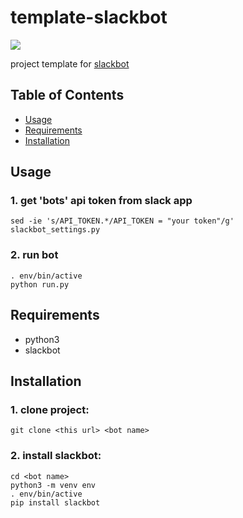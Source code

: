 # template-slackbot
[![](https://img.shields.io/badge/License-MIT-blue.svg?style=flat-square)](https://yuu.github.io/license/mit.md)

project template for [slackbot](https://github.com/lins05/slackbot)

## Table of Contents
  * [Usage](#usage)
  * [Requirements](#requirements)
  * [Installation](#installation)

## Usage

### 1. get 'bots' api token from slack app
```
sed -ie 's/API_TOKEN.*/API_TOKEN = "your token"/g' slackbot_settings.py
```

### 2. run bot
```
. env/bin/active
python run.py
```

## Requirements
- python3
- slackbot

## Installation

### 1. clone project:
```
git clone <this url> <bot name>
```

### 2. install slackbot:
```
cd <bot name>
python3 -m venv env
. env/bin/active
pip install slackbot
```
